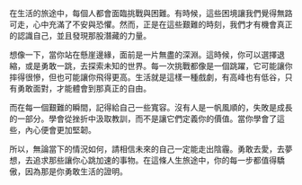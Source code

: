 在生活的旅途中，每個人都會面臨挑戰與困難。有時候，這些困境讓我們覺得無路可走，心中充滿了不安與恐懼。然而，正是在這些艱難的時刻，我們才有機會真正的認識自己，並且發現那股潛藏的力量。

想像一下，當你站在懸崖邊緣，面前是一片無盡的深淵。這時候，你可以選擇退縮，或是勇敢一跳，去探索未知的世界。每一次挑戰都像是一個跳躍，它可能讓你摔得很慘，但也可能讓你飛得更高。生活就是這樣一種戲劇，有高峰也有低谷，只有勇敢面對，才能體會到那真正的自由。

而在每一個艱難的瞬間，記得給自己一些寬容。沒有人是一帆風順的，失敗是成長的一部分。學會從挫折中汲取教訓，而不是讓它們定義你的價值。當你學會了這些，內心便會更加堅韌。

所以，無論當下的情況如何，請相信未來的自己一定能走出陰霾。勇敢去愛，去夢想，去追求那些讓你心跳加速的事物。在這條人生旅途中，你的每一步都值得驕傲，因為那是你勇敢生活的證明。